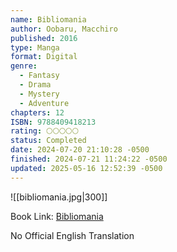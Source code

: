 ```yaml
---
name: Bibliomania
author: Oobaru, Macchiro
published: 2016
type: Manga
format: Digital
genre:
  - Fantasy
  - Drama
  - Mystery
  - Adventure
chapters: 12
ISBN: 9788409418213
rating: 🌕🌕🌕🌕🌕
status: Completed
date: 2024-07-20 21:10:28 -0500
finished: 2024-07-21 11:24:22 -0500
updated: 2025-05-16 12:52:39 -0500
---
```


![[bibliomania.jpg|300]]

Book Link: [Bibliomania](https://anilist.co/manga/126135/Bibliomania)

No Official English Translation
